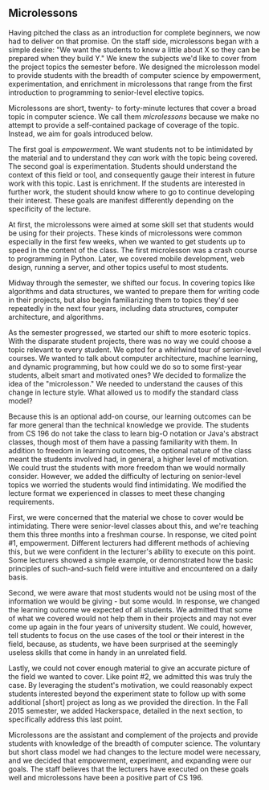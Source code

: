 ## Microlessons

Having pitched the class as an introduction for complete beginners, we now had to deliver on that promise. On the staff side, microlessons began with a simple desire: "We want the students to know a little about X so they can be prepared when they build Y." We knew the subjects we'd like to cover from the project topics the semester before. We designed the microlesson model to provide students with the breadth of computer science by empowerment, experimentation, and enrichment in microlessons that range from the first introduction to programming to senior-level elective topics.

Microlessons are short, twenty- to forty-minute lectures that cover a broad topic in computer science. We call them _microlessons_ because we make no attempt to provide a self-contained package of coverage of the topic. Instead, we aim for goals introduced below.

The first goal is _empowerment_. We want students not to be intimidated by the material and to understand they *can* work with the topic being covered. The second goal is experimentation. Students should understand the context of this field or tool, and consequently gauge their interest in future work with this topic. Last is enrichment. If the students are interested in further work, the student should know where to go to continue developing their interest.
These goals are manifest differently depending on the specificity of the lecture.

At first, the microlessons were aimed at some skill set that students would be using for their projects. These kinds of microlessons were common especially in the first few weeks, when we wanted to get students up to speed in the content of the class. The first microlesson was a crash course to programming in Python. Later, we covered mobile development, web design, running a server, and other topics useful to most students.

Midway through the semester, we shifted our focus. In covering topics like algorithms and data structures, we wanted to prepare them for writing code in their projects, but also begin familiarizing them to topics they'd see repeatedly in the next four years, including data structures, computer architecture, and algorithms.

As the semester progressed, we started our shift to more esoteric topics. With the disparate student projects, there was no way we could choose a topic relevant to every student. We opted for a whirlwind tour of senior-level courses. We wanted to talk about computer architecture, machine learning, and dynamic programming, but how could we do so to some first-year students, albeit smart and motivated ones? We decided to formalize the idea of the "microlesson." We needed to understand the causes of this change in lecture style. What allowed us to modify the standard class model?

Because this is an optional add-on course, our learning outcomes can be far more general than the technical knowledge we provide. The students from CS 196 do not take the class to learn big-O notation or Java's abstract classes, though most of them have a passing familiarity with them. In addition to freedom in learning outcomes, the optional nature of the class meant the students involved had, in general, a higher level of motivation. We could trust the students with more freedom than we would normally consider. However, we added the difficulty of lecturing on senior-level topics we worried the students would find intimidating. We modified the lecture format we experienced in classes to meet these changing requirements.

First, we were concerned that the material we chose to cover would be intimidating. There were senior-level classes about this, and we're teaching them this three months into a freshman course. In response, we cited point #1, empowerment. Different lecturers had different methods of achieving this, but we were confident in the lecturer's ability to execute on this point. Some lecturers showed a simple example, or demonstrated how the basic principles of such-and-such field were intuitive and encountered on a daily basis.

Second, we were aware that most students would not be using most of the information we would be giving - but some would. In response, we changed the learning outcome we expected of all students. We admitted that some of what we covered would not help them in their projects and may not ever come up again in the four years of university student. We could, however, tell students to focus on the use cases of the tool or their interest in the field, because, as students, we have been surprised at the seemingly useless skills that come in handy in an unrelated field.

Lastly, we could not cover enough material to give an accurate picture of the field we wanted to cover. Like point #2, we admitted this was truly the case. By leveraging the student's motivation, we could reasonably expect students interested beyond the experiment state to follow up with some additional [short] project as long as we provided the direction. In the Fall 2015 semester, we added Hackerspace, detailed in the next section, to specifically address this last point.

Microlessons are the assistant and complement of the projects and provide students with knowledge of the breadth of computer science. The voluntary but short class model we had changes to the lecture model were necessary, and we decided that empowerment, experiment, and expanding were our goals. The staff believes that the lecturers have executed on these goals well and microlessons have been a positive part of CS 196.